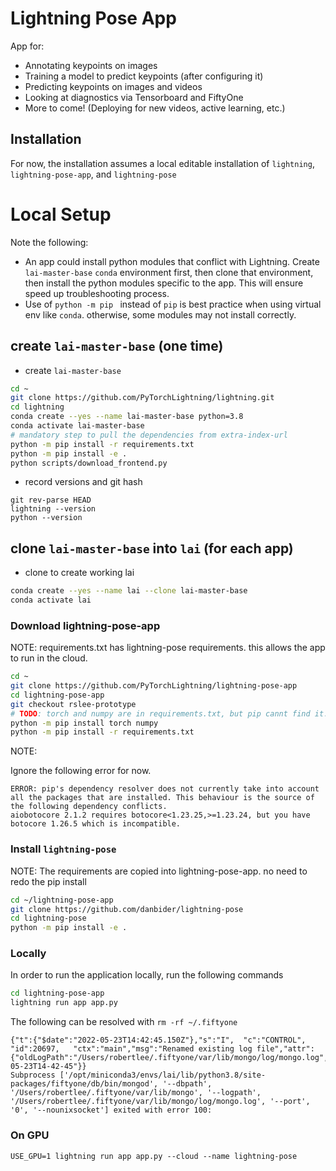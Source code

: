 # Lightning Pose App

App for:
* Annotating keypoints on images
* Training a model to predict keypoints (after configuring it)
* Predicting keypoints on images and videos
* Looking at diagnostics via Tensorboard and FiftyOne
* More to come! (Deploying for new videos, active learning, etc.)

## Installation
For now, the installation assumes a local editable installation of `lightning`, `lightning-pose-app`, and `lightning-pose` 

# Local Setup

Note the following:

- An app could install python modules that conflict with Lightning.  Create `lai-master-base` `conda` environment first, then clone that environment, then install the python modules specific to the app.  This will ensure speed up troubleshooting process.
- Use of `python -m pip ` instead of `pip` is best practice when using virtual env like `conda`.  otherwise, some modules may not install correctly.

## create `lai-master-base` (one time)

- create `lai-master-base`
```bash
cd ~
git clone https://github.com/PyTorchLightning/lightning.git
cd lightning
conda create --yes --name lai-master-base python=3.8
conda activate lai-master-base
# mandatory step to pull the dependencies from extra-index-url
python -m pip install -r requirements.txt 
python -m pip install -e .
python scripts/download_frontend.py
```

- record versions and git hash
```
git rev-parse HEAD
lightning --version
python --version
```

## clone `lai-master-base` into `lai` (for each app)

- clone to create working lai
```bash
conda create --yes --name lai --clone lai-master-base
conda activate lai
```

### Download lightning-pose-app

NOTE: requirements.txt has lightning-pose requirements.  this allows the app to run in the cloud.
```bash
cd ~
git clone https://github.com/PyTorchLightning/lightning-pose-app
cd lightning-pose-app
git checkout rslee-prototype
# TODO: torch and numpy are in requirements.txt, but pip cannt find it. so install first before the rest
python -m pip install torch numpy
python -m pip install -r requirements.txt
```

NOTE: 

Ignore the following error for now.

```
ERROR: pip's dependency resolver does not currently take into account all the packages that are installed. This behaviour is the source of the following dependency conflicts.
aiobotocore 2.1.2 requires botocore<1.23.25,>=1.23.24, but you have botocore 1.26.5 which is incompatible.
```


### Install `lightning-pose`
NOTE:  The requirements are copied into lightning-pose-app.  no need to redo the pip install

```bash
cd ~/lightning-pose-app
git clone https://github.com/danbider/lightning-pose
cd lightning-pose
python -m pip install -e .
```

### Locally

In order to run the application locally, run the following commands

```bash
cd lightning-pose-app
lightning run app app.py
```

The following can be resolved with `rm -rf ~/.fiftyone`

```
{"t":{"$date":"2022-05-23T14:42:45.150Z"},"s":"I",  "c":"CONTROL",  "id":20697,   "ctx":"main","msg":"Renamed existing log file","attr":{"oldLogPath":"/Users/robertlee/.fiftyone/var/lib/mongo/log/mongo.log","newLogPath":"/Users/robertlee/.fiftyone/var/lib/mongo/log/mongo.log.2022-05-23T14-42-45"}}
Subprocess ['/opt/miniconda3/envs/lai/lib/python3.8/site-packages/fiftyone/db/bin/mongod', '--dbpath', '/Users/robertlee/.fiftyone/var/lib/mongo', '--logpath', '/Users/robertlee/.fiftyone/var/lib/mongo/log/mongo.log', '--port', '0', '--nounixsocket'] exited with error 100:
```

### On GPU
```
USE_GPU=1 lightning run app app.py --cloud --name lightning-pose
```
